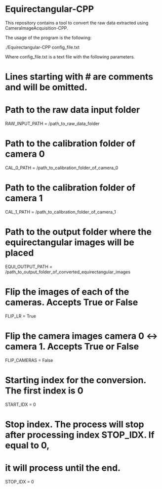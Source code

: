 # Equirectangular-CPP

This repository contains a tool to convert the raw data extracted using CameraImageAcquisition-CPP.

The usage of the program is the following:

./Equirectangular-CPP config_file.txt

Where config_file.txt is a text file with the following parameters.

# Lines starting with # are comments and will be omitted.
# Path to the raw data input folder
RAW_INPUT_PATH = /path_to_raw_data_folder
# Path to the calibration folder of camera 0
CAL_0_PATH = /path_to_calibration_folder_of_camera_0
# Path to the calibration folder of camera 1
CAL_1_PATH = /path_to_calibration_folder_of_camera_1
# Path to the output folder where the equirectangular images will be placed
EQUI_OUTPUT_PATH = /path_to_output_folder_of_converted_equirectangular_images
# Flip the images of each of the cameras. Accepts True or False
FLIP_LR = True
# Flip the camera images camera 0 <-> camera 1. Accepts True or False
FLIP_CAMERAS = False
# Starting index for the conversion. The first index is 0
START_IDX = 0
# Stop index. The process will stop after processing index STOP_IDX. If equal to 0,
# it will process until the end.
STOP_IDX = 0
